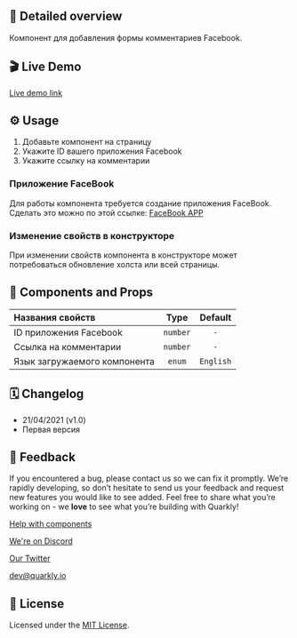 ## 📖 Detailed overview

Компонент для добавления формы комментариев Facebook.

## 🎬 Live Demo

[Live demo link](https://quarkly-catalog.netlify.app/fbcomments/)

## ⚙️ Usage

 1. Добавьте компонент на страницу
 2. Укажите ID вашего приложения Facebook
 3. Укажите ссылку на комментарии

### Приложение FaceBook

Для работы компонента требуется создание приложения FaceBook. Сделать это можно по этой ссылке: [FaceBook APP](https://developers.facebook.com/apps)

### Изменение свойств в конструкторе

При изменении свойств компонента в конструкторе может потребоваться обновление холста или всей страницы.

## 🧩 Components and Props

| Названия свойств             |   Type   |  Default  |
| :--------------------------- | :------: | :-------: |
| ID приложения Facebook       | `number` |    `-`    |
| Ссылка на комментарии        | `number` |    `-`    |
| Язык загружаемого компонента |  `enum`  | `English` |

## 🗓 Changelog

 - 21/04/2021 (v1.0)
 - Первая версия

## 📮 Feedback

If you encountered a bug, please contact us so we can fix it promptly. We’re rapidly developing, so don’t hesitate to send us your feedback and request new features you would like to see added. Feel free to share what you’re working on - we **love** to see what you’re building with Quarkly!

[Help with components](https://community.quarkly.io/c/requests/11)

[We're on Discord](https://discord.gg/f9KhSMGX)

[Our Twitter](https://twitter.com/quarklyapp)

[dev@quarkly.io](mailto:dev@quarkly.io)

## 📝 License

Licensed under the [MIT License](./LICENSE).
